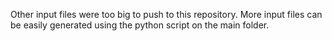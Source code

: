 Other input files were too big to push to this repository. 
More input files can be easily generated using the python script on the main folder.
